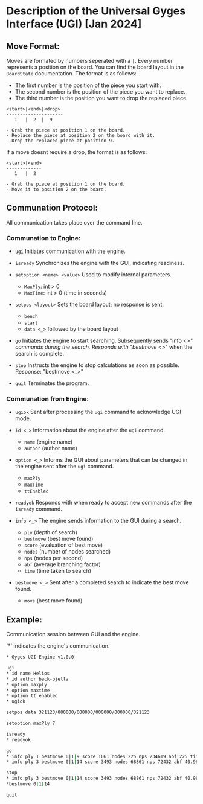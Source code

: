 # Description of the Universal Gyges Interface (UGI) [Jan 2024]

## Move Format:

Moves are formated by numbers seperated with a `|`. Every number represents a position on the board. You can find the board layout in the `BoardState` documentation.
The format is as follows:
 - The first number is the position of the piece you start with.
 - The second number is the position of the piece you want to replace.
 - The third number is the position you want to drop the replaced piece.

```
<start>|<end>|<drop>
---------------------
   1   |  2  |  9
```
	- Grab the piece at position 1 on the board.
	- Replace the piece at position 2 on the board with it.
	- Drop the replaced piece at position 9.


If a move doesnt require a drop, the format is as follows:
``` 
<start>|<end>
-------------
   1   |  2
```
	- Grab the piece at position 1 on the board.
	- Move it to position 2 on the board.



## Communation Protocol:
All communication takes place over the command line.

### Communation to Engine:
* `ugi`
	Initiates communication with the engine.

* `isready`
	Synchronizes the engine with the GUI, indicating readiness.

* `setoption <name> <value>`
	Used to modify internal parameters.
	* `MaxPly`: int > 0 
	* `MaxTime`: int > 0 (time in seconds)

* `setpos <layout>`
	Sets the board layout; no response is sent.
	* `bench`
	* `start`
	* `data <_>` followed by the board layout

* `go`
	Initiates the engine to start searching.
	Subsequently sends "info <_>" commands during the search.
	Responds with "bestmove <_>" when the search is complete.

* `stop`
	Instructs the engine to stop calculations as soon as possible.
	Response: "bestmove <_>"

* `quit`
	Terminates the program.


### Communation from Engine:
* `ugiok` 
	Sent after processing the `ugi` command to acknowledge UGI mode.

* `id <_>` 
	Information about the engine after the `ugi` command.
	* `name` (engine name)
	* `author` (author name)

* `option <_>`
	Informs the GUI about parameters that can be changed in the engine sent after the `ugi` command.
	* `maxPly`
	* `maxTime` 
	* `ttEnabled`

* `readyok`
	Responds with when ready to accept new commands after the `isready` command.
 
* `info <_>` 
	The engine sends information to the GUI during a search.
    * `ply` (depth of search)
	* `bestmove` (best move found)
	* `score` (evaluation of best move)
	* `nodes` (number of nodes searched)
	* `nps` (nodes per second)
	* `abf` (average branching factor)
	* `time` (time taken to search)

* `bestmove <_>`
	Sent after a completed search to indicate the best move found.
	* `move` (best move found)

## Example:
Communication session between GUI and the engine.

'*' indicates the engine's communication.

```bash
* Gyges UGI Engine v1.0.0

ugi
* id name Helios
* id author beck-bjella
* option maxply
* option maxtime
* option tt_enabled
* ugiok

setpos data 321123/000000/000000/000000/000000/321123 

setoption maxPly 7

isready
* readyok

go
* info ply 1 bestmove 0|1|9 score 1061 nodes 225 nps 234619 abf 225 time 0.000959
* info ply 3 bestmove 0|1|14 score 3493 nodes 68861 nps 72432 abf 40.988 time 0.950

stop
* info ply 3 bestmove 0|1|14 score 3493 nodes 68861 nps 72432 abf 40.988 time 0.950
*bestmove 0|1|14

quit
```

